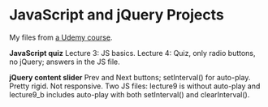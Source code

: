 JavaScript and jQuery Projects
========================

My files from [a Udemy course](https://www.udemy.com/projects-in-javascript-jquery/).

**JavaScript quiz** Lecture 3: JS basics. Lecture 4: Quiz, only radio buttons, no jQuery; answers in the JS file. 

**jQuery content slider** Prev and Next buttons; setInterval() for auto-play. Pretty rigid. Not responsive. Two JS files: lecture9 is without auto-play and lecture9_b includes auto-play with both setInterval() and clearInterval().
